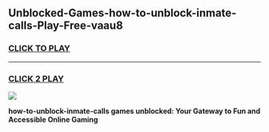 
## Unblocked-Games-how-to-unblock-inmate-calls-Play-Free-vaau8
<h3>
<a href="https://premium76.site?title=how-to-unblock-inmate-calls&ref=10A">CLICK TO PLAY</a></h3>
<hr>

<h3>
<a href="https://premium76.site?title=how-to-unblock-inmate-calls&ref=10A">CLICK 2 PLAY</a>
  
</h3>

<a href="https://premium76.site?title=how-to-unblock-inmate-calls&ref=10A"><img src="https://clearcache.store/games.png"></a>


**how-to-unblock-inmate-calls games unblocked: Your Gateway to Fun and Accessible Online Gaming**
